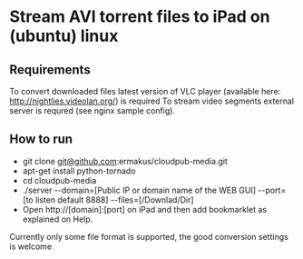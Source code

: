 Stream AVI torrent files to iPad on (ubuntu) linux
==================================================

Requirements
----------

 To convert downloaded files latest version of VLC player (available here: http://nightlies.videolan.org/) is required
 To stream video segments external server is requred (see nginx sample config).

How to run
----------

 * git clone git@github.com:ermakus/cloudpub-media.git
 * apt-get install python-tornado
 * cd cloudpub-media
 * ./server --domain=[Public IP or domain name of the WEB GUI] --port=[to listen default 8888] --files=[/Downlad/Dir]
 * Open http://[domain]:[port] on iPad and then add bookmarklet as explained on Help.

Currently only some file format is supported, the good conversion settings is welcome

